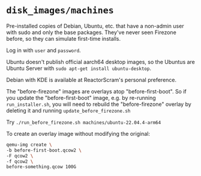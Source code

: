 # `disk_images/machines`

Pre-installed copies of Debian, Ubuntu, etc. that have a non-admin user
with sudo and only the base packages. They've never seen Firezone before,
so they can simulate first-time installs.

Log in with `user` and `password`.

Ubuntu doesn't publish official aarch64 desktop images, so the Ubuntus are
Ubuntu Server with `sudo apt-get install ubuntu-desktop`.

Debian with KDE is available at ReactorScram's personal preference.

The "before-firezone" images are overlays atop "before-first-boot".
So if you update the "before-first-boot" image, e.g. by re-running `run_installer.sh`, you will need to rebuild the "before-firezone" overlay by deleting it and running `update_before_firezone.sh`

Try `./run_before_firezone.sh machines/ubuntu-22.04.4-arm64`

To create an overlay image without modifying the original:

```bash
qemu-img create \
-b before-first-boot.qcow2 \
-F qcow2 \
-f qcow2 \
before-something.qcow 100G
```
